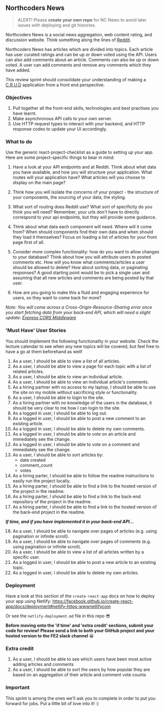 ## Northcoders News

> ALERT! Please **create your own repo** for NC News to avoid later issues with deploying and git histories.

Northcoders News is a social news aggregation, web content rating, and discussion website. Think something along the lines of [Reddit](https://www.reddit.com/).

Northcoders News has articles which are divided into topics. Each article has user curated ratings and can be up or down voted using the API. Users can also add comments about an article. Comments can also be up or down voted. A user can add comments and remove any comments which they have added.

This review sprint should consolidate your understanding of making a [C.R.U.D](https://en.wikipedia.org/wiki/Create,_read,_update_and_delete) application from a front end perspective.

### Objectives

1. Pull together all the front-end skills, technologies and best practises you have learnt.
2. Make asynchronous API calls to your own server.
3. Use HTTP request types to interact with your backend, and HTTP response codes to update your UI accordingly.

### What to do

Use the generic react-project-checklist as a guide to setting up your app. Here are some project-specific things to bear in mind:

1. Have a look at your API endpoints and at Reddit. Think about what data you have available, and how you will structure your application. What routes will your application have? What articles will you choose to display on the main page?

2. Think how you will isolate the concerns of your project - the structure of your components, the sourcing of your data, the styling.

3. What sort of routing does Reddit use? What sort of specificity do you think you will need? Remember, your urls don't have to directly correspond to your api endpoints, but they will provide some guidance.

4. Think about what data each component will need. Where will it come from? When should components find their own data and when should they load it themselves? Focus on loading a list of articles for your front page first of all.

5. Consider more complex functionality: how do you want to allow changes to your database? Think about how you will attribute users to posted comments etc. How will you know what comments/articles a user should be allowed to delete? How about sorting data, or paginating responses? A good starting point would be to pick a single user and assuming that all new articles and comments are being posted by that user.

6. How are you going to make this a fluid and engaging experience for users, so they want to come back for more?

_Note: You will come across a Cross-Origin-Resource-Sharing error once you start fetching data from your back-end API, which will need a slight update: [Express CORS Middleware](https://expressjs.com/en/resources/middleware/cors.html)_

### 'Must Have' User Stories

You should implement the following functionality in your website. Check the lecture calendar to see when any new topics will be covered, but feel free to have a go at them beforehand as well!

1. As a user, I should be able to view a list of all articles.
2. As a user, I should be able to view a page for each topic with a list of related articles.
3. As a user, I should be able to view an individual article.
4. As a user, I should be able to view an individual article's comments.
5. As a hiring partner with no access to my laptop, I should be able to use the site on my mobile without sacrificing style or functionality.
6. As a user, I should be able to login to the site.
7. As a hiring partner with no knowledge of the users in the database, it should be very clear to me how I can login to the site.
8. As a logged in user, I should be able to log out.
9. As a logged in user, I should be able to post a new comment to an existing article.
10. As a logged in user, I should be able to delete my own comments.
11. As a logged in user, I should be able to vote on an article and immediately see the change.
12. As a logged in user, I should be able to vote on a comment and immediately see the change.
13. As a user, I should be able to sort articles by:
    - date created
    - comment_count
    - votes
14. As a hiring parter, I should be able to follow the readme instructions to easily run the project locally.
15. As a hiring parter, I should be able to find a link to the hosted version of the project in the readme.
16. As a hiring parter, I should be able to find a link to the back-end repository of the project in the readme.
17. As a hiring parter, I should be able to find a link to the hosted version of the back-end project in the readme.

_**If time, and if you have implemented it in your back-end API...**_

18. As a user, I should be able to navigate over pages of articles (e.g. using pagination or infinite scroll).
19. As a user, I should be able to navigate over pages of comments (e.g. using pagination or infinite scroll).
20. As a user, I should be able to view a list of all articles written by a specific user.
21. As a logged in user, I should be able to post a new article to an existing topic.
22. As a logged in user, I should be able to delete my own articles.

### Deployment

Have a look at this section of the `create-react-app` docs on how to deploy your app using Netlify: https://facebook.github.io/create-react-app/docs/deployment#netlify-https-wwwnetlifycom

Or see the `netlify-deployment.md` file in this repo 😎

**Before moving onto the 'if time' and 'extra credit' sections, submit your code for review! Please send a link to both your GitHub project and your hosted version to the FE2 slack channel** 😀

### Extra credit

1. As a user, I should be able to see which users have been most active adding articles and comments
2. As a user, I should be able to sort the users by how popular they are based on an aggregation of their article and comment vote counts

### Important

This sprint is among the ones we'll ask you to complete in order to put you forward for jobs. Put a little bit of love into it! :)
